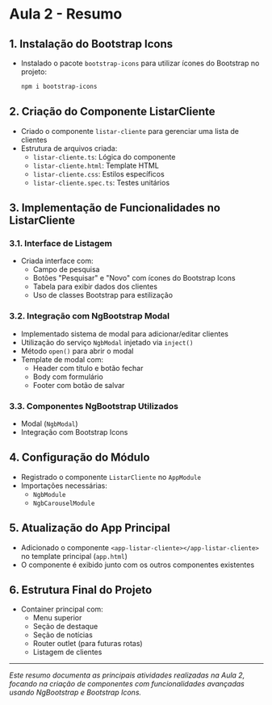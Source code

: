 # Aula 2 - Resumo

## 1. Instalação do Bootstrap Icons
- Instalado o pacote `bootstrap-icons` para utilizar ícones do Bootstrap no projeto:
  ```sh
  npm i bootstrap-icons
  ```

## 2. Criação do Componente ListarCliente
- Criado o componente `listar-cliente` para gerenciar uma lista de clientes
- Estrutura de arquivos criada:
  - `listar-cliente.ts`: Lógica do componente
  - `listar-cliente.html`: Template HTML
  - `listar-cliente.css`: Estilos específicos
  - `listar-cliente.spec.ts`: Testes unitários

## 3. Implementação de Funcionalidades no ListarCliente

### 3.1. Interface de Listagem
- Criada interface com:
  - Campo de pesquisa
  - Botões "Pesquisar" e "Novo" com ícones do Bootstrap Icons
  - Tabela para exibir dados dos clientes
  - Uso de classes Bootstrap para estilização

### 3.2. Integração com NgBootstrap Modal
- Implementado sistema de modal para adicionar/editar clientes
- Utilização do serviço `NgbModal` injetado via `inject()`
- Método `open()` para abrir o modal
- Template de modal com:
  - Header com título e botão fechar
  - Body com formulário
  - Footer com botão de salvar

### 3.3. Componentes NgBootstrap Utilizados
- Modal (`NgbModal`)
- Integração com Bootstrap Icons

## 4. Configuração do Módulo
- Registrado o componente `ListarCliente` no `AppModule`
- Importações necessárias:
  - `NgbModule`
  - `NgbCarouselModule`

## 5. Atualização do App Principal
- Adicionado o componente `<app-listar-cliente></app-listar-cliente>` no template principal (`app.html`)
- O componente é exibido junto com os outros componentes existentes

## 6. Estrutura Final do Projeto
- Container principal com:
  - Menu superior
  - Seção de destaque
  - Seção de notícias
  - Router outlet (para futuras rotas)
  - Listagem de clientes
---

*Este resumo documenta as principais atividades realizadas na Aula 2, focando na criação de componentes com funcionalidades avançadas usando NgBootstrap e Bootstrap Icons.*
